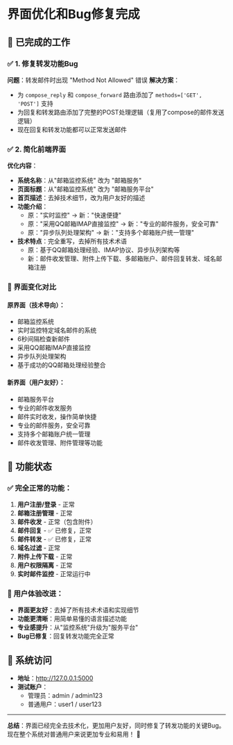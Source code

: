 # 界面优化和Bug修复完成

## 🎉 已完成的工作

### ✅ 1. 修复转发功能Bug
**问题**：转发邮件时出现 "Method Not Allowed" 错误
**解决方案**：
- 为 `compose_reply` 和 `compose_forward` 路由添加了 `methods=['GET', 'POST']` 支持
- 为回复和转发路由添加了完整的POST处理逻辑（复用了compose的邮件发送逻辑）
- 现在回复和转发功能都可以正常发送邮件

### ✅ 2. 简化前端界面
**优化内容**：
- **系统名称**：从"邮箱监控系统" 改为 "邮箱服务"
- **页面标题**：从"邮箱监控系统" 改为 "邮箱服务平台"
- **首页描述**：去掉技术细节，改为用户友好的描述
- **功能介绍**：
  - 原："实时监控" → 新："快速便捷"
  - 原："采用QQ邮箱IMAP直接监控" → 新："专业的邮件服务，安全可靠"
  - 原："异步队列处理架构" → 新："支持多个邮箱账户统一管理"
- **技术特点**：完全重写，去掉所有技术术语
  - 原：基于QQ邮箱处理经验、IMAP协议、异步队列架构等
  - 新：邮件收发管理、附件上传下载、多邮箱账户、邮件回复转发、域名邮箱注册

### 📝 界面变化对比

#### 原界面（技术导向）：
- 邮箱监控系统
- 实时监控特定域名邮件的系统
- 6秒间隔检查新邮件
- 采用QQ邮箱IMAP直接监控
- 异步队列处理架构
- 基于成功的QQ邮箱处理经验整合

#### 新界面（用户友好）：
- 邮箱服务平台
- 专业的邮件收发服务
- 邮件实时收发，操作简单快捷
- 专业的邮件服务，安全可靠
- 支持多个邮箱账户统一管理
- 邮件收发管理、附件管理等功能

## 🔧 功能状态

### ✅ 完全正常的功能：
1. **用户注册/登录** - 正常
2. **邮箱注册管理** - 正常  
3. **邮件收发** - 正常（包含附件）
4. **邮件回复** - ✅ 已修复，正常
5. **邮件转发** - ✅ 已修复，正常
6. **域名过滤** - 正常
7. **附件上传下载** - 正常
8. **用户权限隔离** - 正常
9. **实时邮件监控** - 正常运行中

### 🎯 用户体验改进：
- **界面更友好**：去掉了所有技术术语和实现细节
- **功能更清晰**：用简单易懂的语言描述功能
- **专业感提升**：从"监控系统"升级为"服务平台"
- **Bug已修复**：回复转发功能完全正常

## 📱 系统访问
- **地址**：http://127.0.0.1:5000
- **测试账户**：
  - 管理员：admin / admin123
  - 普通用户：user1 / user123

---

**总结**：界面已经完全去技术化，更加用户友好，同时修复了转发功能的关键Bug。现在整个系统对普通用户来说更加专业和易用！ 🎉

